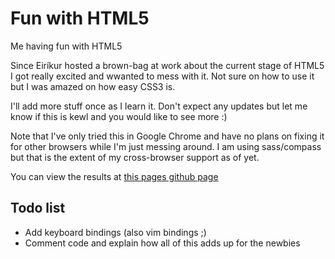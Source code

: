 Fun with HTML5
=========

Me having fun with HTML5

Since Eiríkur hosted a brown-bag at work about the current stage of HTML5 I got really excited and wwanted to mess with it. Not sure on how to use it but I was amazed on how easy CSS3 is.

I'll add more stuff once as I learn it. Don't expect any updates but let me know if this is kewl and you would like to see more :)

Note that I've only tried this in Google Chrome and have no plans on fixing it for other browsers while I'm just messing around. I am using sass/compass but that is the extent of my cross-browser support as of yet.

You can view the results at [this pages github page](http://koddsson.github.com/HTML5_fun)

Todo list
---------
* Add keyboard bindings (also vim bindings ;)
* Comment code and explain how all of this adds up for the newbies
